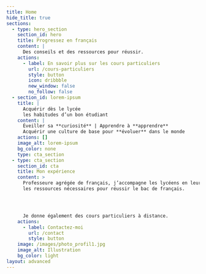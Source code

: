 ```yaml
---
title: Home
hide_title: true
sections:
  - type: hero_section
    section_id: hero
    title: Progressez en français
    content: |
      Des conseils et des ressources pour réussir.
    actions:
      - label: En savoir plus sur les cours particuliers
        url: /cours-particuliers
        style: button
        icon: dribbble
        new_window: false
        no_follow: false
  - section_id: lorem-ipsum
    title: |
      Acquérir dès le lycée 
      les habitudes d’un bon étudiant
    content: |
      Éveiller sa **curiosité** | Apprendre à **apprendre**
      Acquérir une culture de base pour **évoluer** dans le monde
    actions: []
    image_alt: lorem-ipsum
    bg_color: none
    type: cta_section
  - type: cta_section
    section_id: cta
    title: Mon expérience
    content: >
      Professeure agrégée de français, j’accompagne les lycéens en leur donnant
      les ressources nécessaires pour réussir le bac de français. 




      Je donne également des cours particuliers à distance.
    actions:
      - label: Contactez-moi
        url: /contact
        style: button
    image: /images/photo_profil1.jpg
    image_alt: Illustration
    bg_color: light
layout: advanced
---
```

